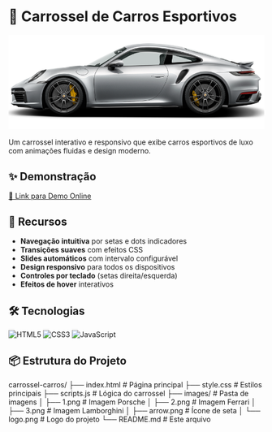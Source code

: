 # 🚗 Carrossel de Carros Esportivos

![Preview do Carrossel](./images/1.png) <!-- Adicione um link para imagem de preview -->

Um carrossel interativo e responsivo que exibe carros esportivos de luxo com animações fluidas e design moderno.

## ✨ Demonstração

[🔗 Link para Demo Online](#) <!-- Adicione seu link de hospedagem aqui -->

## 🚀 Recursos

- **Navegação intuitiva** por setas e dots indicadores
- **Transições suaves** com efeitos CSS
- **Slides automáticos** com intervalo configurável
- **Design responsivo** para todos os dispositivos
- **Controles por teclado** (setas direita/esquerda)
- **Efeitos de hover** interativos

## 🛠 Tecnologias

![HTML5](https://img.shields.io/badge/HTML5-E34F26?style=for-the-badge&logo=html5&logoColor=white)
![CSS3](https://img.shields.io/badge/CSS3-1572B6?style=for-the-badge&logo=css3&logoColor=white)
![JavaScript](https://img.shields.io/badge/JavaScript-F7DF1E?style=for-the-badge&logo=javascript&logoColor=black)

## 📦 Estrutura do Projeto
carrossel-carros/
├── index.html          # Página principal
├── style.css           # Estilos principais
├── scripts.js          # Lógica do carrossel
├── images/             # Pasta de imagens
│   ├── 1.png           # Imagem Porsche
│   ├── 2.png           # Imagem Ferrari
│   ├── 3.png           # Imagem Lamborghini
│   ├── arrow.png       # Ícone de seta
│   └── logo.png        # Logo do projeto
└── README.md           # Este arquivo